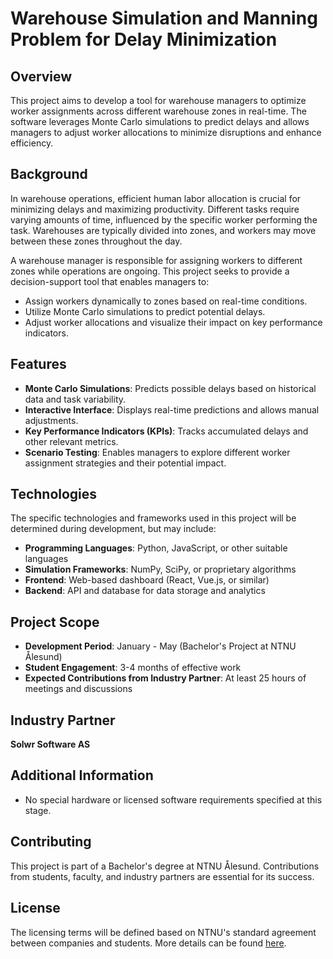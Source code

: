 # Warehouse Simulation and Manning Problem for Delay Minimization

## Overview
This project aims to develop a tool for warehouse managers to optimize worker assignments across different warehouse zones in real-time. The software leverages Monte Carlo simulations to predict delays and allows managers to adjust worker allocations to minimize disruptions and enhance efficiency.

## Background
In warehouse operations, efficient human labor allocation is crucial for minimizing delays and maximizing productivity. Different tasks require varying amounts of time, influenced by the specific worker performing the task. Warehouses are typically divided into zones, and workers may move between these zones throughout the day.

A warehouse manager is responsible for assigning workers to different zones while operations are ongoing. This project seeks to provide a decision-support tool that enables managers to:
- Assign workers dynamically to zones based on real-time conditions.
- Utilize Monte Carlo simulations to predict potential delays.
- Adjust worker allocations and visualize their impact on key performance indicators.

## Features
- **Monte Carlo Simulations**: Predicts possible delays based on historical data and task variability.
- **Interactive Interface**: Displays real-time predictions and allows manual adjustments.
- **Key Performance Indicators (KPIs)**: Tracks accumulated delays and other relevant metrics.
- **Scenario Testing**: Enables managers to explore different worker assignment strategies and their potential impact.

## Technologies
The specific technologies and frameworks used in this project will be determined during development, but may include:
- **Programming Languages**: Python, JavaScript, or other suitable languages
- **Simulation Frameworks**: NumPy, SciPy, or proprietary algorithms
- **Frontend**: Web-based dashboard (React, Vue.js, or similar)
- **Backend**: API and database for data storage and analytics

## Project Scope
- **Development Period**: January - May (Bachelor's Project at NTNU Ålesund)
- **Student Engagement**: 3-4 months of effective work
- **Expected Contributions from Industry Partner**: At least 25 hours of meetings and discussions

## Industry Partner
**Solwr Software AS**

## Additional Information
- No special hardware or licensed software requirements specified at this stage.

## Contributing
This project is part of a Bachelor's degree at NTNU Ålesund. Contributions from students, faculty, and industry partners are essential for its success.

## License
The licensing terms will be defined based on NTNU's standard agreement between companies and students. More details can be found [here](https://i.ntnu.no/wiki/-/wiki/Norsk/Standardavtale+mellom+bedrift+og+student).
